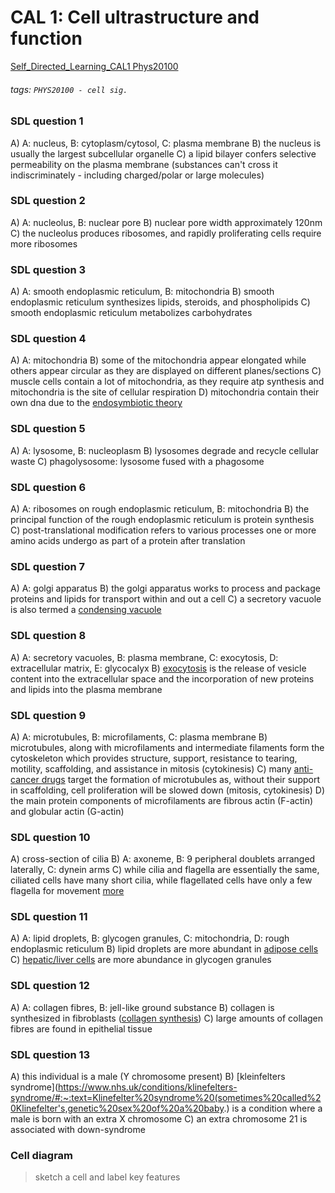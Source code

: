 # CAL 1: Cell ultrastructure and function
[Self_Directed_Learning_CAL1 Phys20100](https://brightspace.ucd.ie/d2l/le/content/157606/viewContent/1498392/View)
###### tags: `PHYS20100 - cell sig.`

### SDL question 1
A) A: nucleus, B: cytoplasm/cytosol, C: plasma membrane
B) the nucleus is usually the largest subcellular organelle
C) a lipid bilayer confers selective permeability on the plasma membrane (substances can't cross it indiscriminately - including charged/polar or large molecules)

### SDL question 2
A) A: nucleolus, B: nuclear pore
B) nuclear pore width approximately 120nm
C) the nucleolus produces ribosomes, and rapidly proliferating cells require more ribosomes

### SDL question 3
A) A: smooth endoplasmic reticulum, B: mitochondria
B) smooth endoplasmic reticulum synthesizes lipids, steroids, and phospholipids
C) smooth endoplasmic reticulum metabolizes carbohydrates

### SDL question 4
A) A: mitochondria
B) some of the mitochondria appear elongated while others appear circular as they are displayed on different planes/sections
C) muscle cells contain a lot of mitochondria, as they require atp synthesis and mitochondria is the site of cellular respiration
D) mitochondria contain their own dna due to the [endosymbiotic theory](https://www.ncbi.nlm.nih.gov/pmc/articles/PMC3428767/) 

### SDL question 5
A) A: lysosome, B: nucleoplasm
B) lysosomes degrade and recycle cellular waste
C) phagolysosome: lysosome fused with a phagosome

### SDL question 6
A) A: ribosomes on rough endoplasmic reticulum, B: mitochondria
B) the principal function of the rough endoplasmic reticulum is protein synthesis
C) post-translational modification refers to various processes one or more amino acids undergo as part of a protein after translation 

### SDL question 7
A) A: golgi apparatus
B) the golgi apparatus works to process and package proteins and lipids for transport within and out a cell
C) a secretory vacuole is also termed a [condensing vacuole](https://www.oxfordreference.com/view/10.1093/oi/authority.20110803095631217#:~:text=A%20membrane%2Dbounded%20secretory%20vesicle,precursors%2C%20as%20in%20zymogen%20granules.)

### SDL question 8
A) A: secretory vacuoles, B: plasma membrane, C: exocytosis, D: extracellular matrix, E: glycocalyx
B) [exocytosis](https://pubmed.ncbi.nlm.nih.gov/8822150/#:~:text=Exocytosis%20is%20the%20fusion%20of,lipids%20into%20the%20plasma%20membrane.&text=Regulated%20exocytosis%20varies%20greatly%20in%20kinetics%20and%20Ca2%2B%20dependency%20between%20cell%20types.) is the release of vesicle content into the extracellular space and the incorporation of new proteins and lipids into the plasma membrane

### SDL question 9
A) A: microtubules, B: microfilaments, C: plasma membrane
B) microtubules, along with microfilaments and intermediate filaments form the cytoskeleton which provides structure, support, resistance to tearing, motility, scaffolding, and assistance in mitosis (cytokinesis)
C) many [anti-cancer drugs](https://www.ncbi.nlm.nih.gov/pmc/articles/PMC3946048/) target the formation of microtubules as, without their support in scaffolding, cell proliferation will be slowed down (mitosis, cytokinesis)
D) the main protein components of microfilaments are fibrous actin (F-actin) and globular actin (G-actin)

### SDL question 10
A) cross-section of cilia
B) A: axoneme, B: 9 peripheral doublets arranged laterally, C: dynein arms
C) while cilia and flagella are essentially the same, ciliated cells have many short cilia, while flagellated cells have only a few flagella for movement [more](https://www.ncbi.nlm.nih.gov/books/NBK21698/#:~:text=Although%20cilia%20and%20flagella%20are,cells%20have%20many%20short%20cilia.&text=In%20mammals%2C%20many%20epithelial%20cells,materials%20across%20the%20tissue%20surface.)

### SDL question 11
A) A: lipid droplets, B: glycogen granules, C: mitochondria, D: rough endoplasmic reticulum
B) lipid droplets are more abundant in [adipose cells](https://en.wikipedia.org/wiki/Lipid_droplet)
C) [hepatic/liver cells](https://www.sciencedaily.com/terms/glycogen.htm) are more abundance in glycogen granules

### SDL question 12
A) A: collagen fibres, B: jell-like ground substance
B) collagen is synthesized in fibroblasts ([collagen synthesis](https://www.ncbi.nlm.nih.gov/books/NBK507709/#:~:text=Collagen%20is%20composed%20of%203,to%20form%20a%20triple%20helix.&text=The%20process%20of%20collagen%20synthesis,occurs%20both%20intracellularly%20and%20extracellularly.))
C) large amounts of collagen fibres are found in epithelial tissue

### SDL question 13
A) this individual is a male (Y chromosome present)
B) [kleinfelters syndrome](https://www.nhs.uk/conditions/klinefelters-syndrome/#:~:text=Klinefelter%20syndrome%20(sometimes%20called%20Klinefelter's,genetic%20sex%20of%20a%20baby.) is a condition where a male is born with an extra X chromosome
C) an extra chromosome 21 is associated with down-syndrome

### Cell diagram
> sketch a cell and label key features
